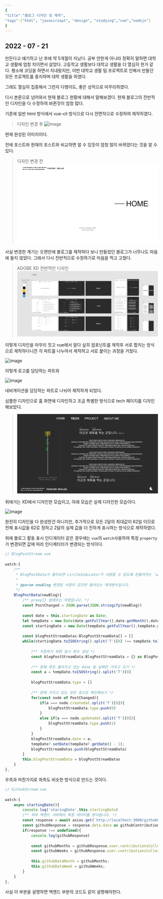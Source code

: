 ```yaml
---
{
"title":"블로그 디자인 및 제작",
"tags":["html", "javascriopt", "design", "studying","vue","nodejs"]
}
---
```


## 2022 - 07 - 21

만든다고 얘기하고 난 후에 약 5개월이 지났다. 공부 안한게 아니라 정확히 말하면 대학교 생활에 엄청 치이면서 살았다. 고등학교 생활보다 대학교 생활을 더 열심히 한거 같다.
평소에 코딩을 하면서 지내왔지만, 이번 대학교 생활 텀 프로젝트로 인해서 만들던 모든 프로젝트를 중지하며 대학 생활을 하였다. 

그래도 열심히 집중해서 그런지 다행이도, 좋은 성적으로 마무리하였다.

다시 본론으로 넘어와서 현재 블로그 현황에 대해서 말해보겠다.
현재 블로그의 전반적인 디자인을 다 수정하여 바뀐것이 엄청 많다. 

기존에 일반 html 방식에서 vue-cli 방식으로 다시 전면적으로 수정하여 제작하였다.
> 디자인 변경 후
> ![image](https://user-images.githubusercontent.com/50710829/180042749-97058fd2-09ad-4f63-bea0-b3a886754171.png)

현재 완성된 이미지이다.

전에 포스트와 현재의 포스트와 비교하면 알 수 있듯이 엄청 많이 바뀌었다는 것을 알 수 있다. 

> 디자인 변경 전
> ![alt text](https://github.com/dennis0324/blogPost/blob/main/data/pictures/myBlogDesign/finaldesign.png?raw=true)

사실 변경한 계기는 오랜만에 블로그를 제작하다 보니 만들었던 블로그가 너무나도 마음에 들지 않았다.
그래서 다시 전반적으로 수정하기로 마음을 먹고 고쳤다.

> ADOBE XD 전반적인 디자인 
> ![alt text](https://github.com/dennis0324/blogPost/blob/main/data/pictures/myBlogDesign2/xdCap.png?raw=true)

이렇게 디자인을 마무리 짓고 vue에서 알다 싶히 컴포넌트를 제작후 서로 합치는 방식으로 제작하다니깐 
각 파트를 나누어서 제작하고 서로 붙이는 과정을 거쳤다.

![image](https://user-images.githubusercontent.com/50710829/180045028-e52f3225-7fd4-45c0-b03e-d36897331d24.png)

이렇게 로고를 담당하는 파트와

![image](https://user-images.githubusercontent.com/50710829/180045065-04fa1025-b350-480b-98bb-4cc5b00a9302.png)

네비게이션을 담당하는 파트로 나뉘어 제작하게 되었다.

심플한 디자인으로 홈 화면에 디자인하고 조금 특별한 방식으로 tech 페이지를 디자인해보았다.

> ![alt text](https://github.com/dennis0324/blogPost/blob/main/data/pictures/myBlogDesign2/Tech_dark.png?raw=true)


위에거는 XD에서 디자인한 모습이고,
아래 모습은 실제 디자인한 모습이다.

![image](https://user-images.githubusercontent.com/50710829/180047001-f52c1a27-40dd-4326-b4a4-ed00c72ddc28.png)

완전히 디자인을 다 완성한건 아니지만, 추가적으로 모든 2달의 최대값이 62일 이므로 전체 표시값을 62로 정하고 2달의 실제 값을 더 진하게 표시하는 방식으로 제작하였다.

위에 블로그 활동 표시 인디게이터 같은 경우에는 `vue`의 `watch`사용하여 특정 `property`가 변경되면 값에 따라 인디케티터가 변경되는  방식이다.

```typescript
// BlogPostStream.vue

watch:{
    /**
     * BlogPostData가 들어오면 circleIndicator가 사용할 수 있도록 만들어주는 `watch`함수입니다.
     * 
     * @param newBlog 변경된 사항이 있으면 들어오는 매개변수입니다.
     */
    BlogPostData(newBlog){
        /** proxy{} 없애주는 작업입니다. */
        const PostChanged = JSON.parse(JSON.stringify(newBlog))

        const date = this.startingDate as Date;
        let tempDate = new Date(date.getFullYear(),date.getMonth(),date.getDate() + 1,date.getHours(),date.getMinutes(),date.getSeconds());
        const startingDate = new Date(tempDate.getFullYear(),tempDate.getMonth() - 2,tempDate.getDate() - 2,date.getHours(),date.getMinutes(),date.getSeconds())

        const blogPostStreamDatas:BlogPostStreamData[] = []
        while(startingDate.toISOString().split('T')[0] !== tempDate.toISOString().split('T')[0]){

            /** 저장하기 위한 임시 변수 생성 */
            const blogPostStreamData:BlogPostStreamData = {} as BlogPostStreamData

            /** 현재 루프 돌아가고 있는 date 앞 날짜만 가지고 오기 */
            const a = tempDate.toISOString().split('T')[0]

            blogPostStreamData.type = []

            /** 현재 가지고 있는 모든 포스트 확인해보기 */
            for(const node of PostChanged){
                if(a === node.createdat.split('T')[0]){
                    blogPostStreamData.type.push(0)
                }
                else if(a === node.updatedat.split('T')[0]){
                    blogPostStreamData.type.push(1)
                }
            }
            blogPostStreamData.date = a;
            tempDate?.setDate(tempDate?.getDate() - 1);
            blogPostStreamDatas.push(blogPostStreamData)
        }
        this.blogPostStreamData = blogPostStreamDatas
    }
},
```

우측과 마찬가지로 좌측도 비슷한 방식으로 만드는 것이다. 


```typescript
// GithubStream.vue

watch:{
    async startingDate(){
        console.log('staringDate',this.startingDate)
        /** 외부 백엔드 서버에서 특정 데이터를 받아옵니다. */
        const response = await axios.get(`http://localhost:3000/githubContirbutions/?startingDate=${this.startingDate}`)
        const githubResponse = response.data.data as githubContributionResponse 
        if(response !== undefined){
            console.log(githubResponse)

            const githubMonths = githubResponse.user.contributionsCollection.contributionCalendar.months.slice().reverse()
            const githubWeeks = githubResponse.user.contributionsCollection.contributionCalendar.weeks.slice().reverse()

            this.githubDataMonth = githubMonths;
            this.githubDataWeek = githubWeeks;
        }
    }
},
```

사실 이 부분을 설명하면 백엔드 부분의 코드도 같이 설명해야한다.



